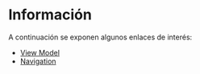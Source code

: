 # Información

A continuación se exponen algunos enlaces de interés:

- [View Model](https://developer.android.com/codelabs/basic-android-kotlin-compose-viewmodel-and-state?hl=es-419#0)
- [Navigation](https://developer.android.com/jetpack/compose/navigation?hl=es-419)
